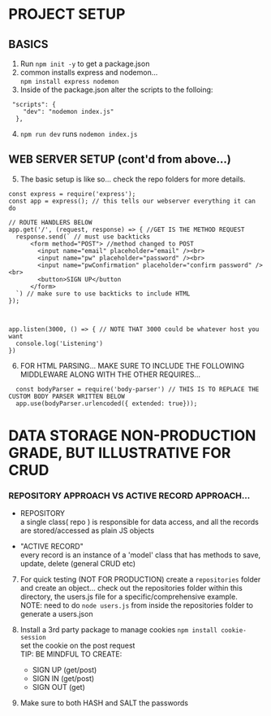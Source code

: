 # PROJECT SETUP

## BASICS
1) Run `npm init -y` to get a package.json
2) common installs express and nodemon...  
  `npm install express nodemon` 
3) Inside of the package.json alter the scripts to the folloing:
```
 "scripts": {
    "dev": "nodemon index.js"
  },
```  
4) `npm run dev` runs `nodemon index.js`

## WEB SERVER SETUP (cont'd from above...)

5) The basic setup is like so...  check the repo folders for more details.
```
const express = require('express');
const app = express(); // this tells our webserver everything it can do

// ROUTE HANDLERS BELOW
app.get('/', (request, response) => { //GET IS THE METHOD REQUEST
  response.send(` // must use backticks
      <form method="POST"> //method changed to POST 
        <input name="email" placeholder="email" /><br>
        <input name="pw" placeholder="password" /><br>
        <input name="pwConfirmation" placeholder="confirm password" /><br>
        <button>SIGN UP</button
      </form>
  `) // make sure to use backticks to include HTML
});



app.listen(3000, () => { // NOTE THAT 3000 could be whatever host you want
  console.log('Listening')
})
```

6) FOR HTML PARSING... MAKE SURE TO INCLUDE THE FOLLOWING MIDDLEWARE ALONG WITH THE OTHER REQUIRES...
```
  const bodyParser = require('body-parser') // THIS IS TO REPLACE THE CUSTOM BODY PARSER WRITTEN BELOW
  app.use(bodyParser.urlencoded({ extended: true}));
```

# DATA STORAGE NON-PRODUCTION GRADE, BUT ILLUSTRATIVE FOR CRUD

### REPOSITORY APPROACH VS ACTIVE RECORD APPROACH...
* REPOSITORY  
  a single class( repo ) is responsible for data access, and all the records are stored/accessed as plain JS objects

* "ACTIVE RECORD"  
  every record is an instance of a 'model' class that has methods to save, update, delete (general CRUD etc)

7) For quick testing (NOT FOR PRODUCTION) create a `repositories` folder and create an object... check out the repositories folder within this directory, the users.js file for a specific/comprehensive example.  
  NOTE: need to do `node users.js` from inside the repositories folder to generate a users.json

8) Install a 3rd party package to manage cookies `npm install cookie-session`  
  set the cookie on the post request  
  TIP: BE MINDFUL TO CREATE:
    * SIGN UP (get/post) 
    * SIGN IN (get/post)
    * SIGN OUT (get)

9) Make sure to both HASH and SALT the passwords


